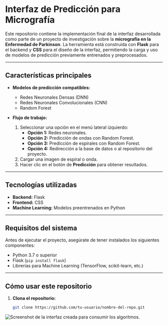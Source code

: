 # **Interfaz de Predicción para Micrografía**

Este repositorio contiene la implementación final de la interfaz desarrollada como parte de un proyecto de investigación sobre la **micrografía en la Enfermedad de Parkinson**. La herramienta está construida con **Flask** para el backend y **CSS** para el diseño de la interfaz, permitiendo la carga y uso de modelos de predicción previamente entrenados y preprocesados.

---

## **Características principales**

- **Modelos de predicción compatibles:**
  - Redes Neuronales Densas (DNN)
  - Redes Neuronales Convolucionales (CNN)
  - Random Forest

- **Flujo de trabajo:**
  1. Seleccionar una opción en el menú lateral izquierdo:
     - **Opción 1:** Redes neuronales.
     - **Opción 2:** Predicción de ondas con Random Forest.
     - **Opción 3:** Predicción de espirales con Random Forest.
     - **Opción 4:** Redirección a la base de datos o al repositorio del proyecto.
  2. Cargar una imagen de espiral o onda.
  3. Hacer clic en el botón de **Predicción** para obtener resultados.

---

## **Tecnologías utilizadas**

- **Backend:** Flask
- **Frontend:** CSS
- **Machine Learning:** Modelos preentrenados en Python

---

## **Requisitos del sistema**

Antes de ejecutar el proyecto, asegúrate de tener instalados los siguientes componentes:

- Python 3.7 o superior
- Flask (`pip install flask`)
- Librerías para Machine Learning (TensorFlow, scikit-learn, etc.)

---

## **Cómo usar este repositorio**

1. **Clona el repositorio:**
   ```bash
   git clone https://github.com/tu-usuario/nombre-del-repo.git
   
![Screenshot de la interfaz creada para consumir los algoritmos.](app/Images/API_FLASK_GUI.png)
